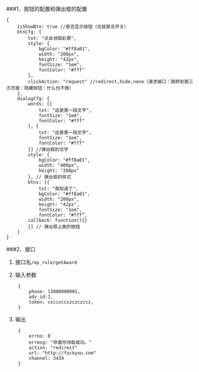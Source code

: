 ###1、按钮的配置和弹出框的配置


	{
		isShowBtn: true //是否显示按钮（也就是总开关）
	    btnCfg: {
	        txt: "点击领取彩票",
	        style: {
	            bgColor: "#ff8a01",
	            width: "200px",
	            height: "42px",
	            fontSize: "1em",
	            fontColor: "#fff"
	        },
	        clickAction: "request" //redirect,hide,none（请求接口｜跳转到第三方页面｜隐藏按钮｜什么也不做）
	    },
	    dialogCfg: {
	        words: [{
	            txt: "这是第一段文字",
	            fontSize: "1em",
	            fontColor: "#fff"
	        }, {
	            txt: "这是第一段文字",
	            fontSize: "1em",
	            fontColor: "#fff"
	        }] //弹出框的文字
	        style: {
	            bgColor: "#ff8a01",
	            width: "400px",
	            height: "260px"
	        }, // 弹出框的样式
	        btns: [{
	            txt: "我知道了",
	            bgColor: "#ff8a01",
	            width: "200px",
	            height: "42px",
	            fontSize: "1em",
	            fontColor: "#fff”,
		    callback: function(){}
	        }] // 弹出框上面的按钮
	    }
	}



###2、接口

1. 接口名`/op_rule/getAward`
2. 输入参数
	
		{
			phone: 13000000001,
			adv_id:1,
			token: cxccxccxzczczccz,
		} 
	
3. 输出
		
		{
			errno: 0    
			errmsg: "恭喜你领取成功。"    
			action: "redirect"    
			url: "http://fuckyou.com"     
			channel: 3434    
		}
	
	

